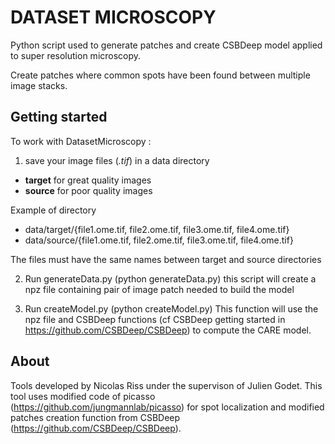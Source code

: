 # DATASET MICROSCOPY #


Python script used to generate patches and create CSBDeep model applied to super resolution microscopy.

Create patches where common spots have been found between multiple image stacks.


Getting started
---------------
To work with DatasetMicroscopy :
1) save your image files (*.tif*) in a data directory
- **target** for great quality images
- **source** for poor quality images


Example of directory
- data/target/{file1.ome.tif, file2.ome.tif, file3.ome.tif, file4.ome.tif}
- data/source/{file1.ome.tif, file2.ome.tif, file3.ome.tif, file4.ome.tif}

The files must have the same names between target and source directories


2) Run generateData.py (python generateData.py)
this script will create a npz file containing pair of image patch needed to build the model

3) Run createModel.py (python createModel.py)
This function will use the npz file and CSBDeep functions (cf CSBDeep getting started in https://github.com/CSBDeep/CSBDeep) to compute the CARE model.


About
-----
Tools developed by Nicolas Riss under the supervison of Julien Godet.
This tool uses modified code of picasso (https://github.com/jungmannlab/picasso) for spot localization and modified patches creation function from CSBDeep (https://github.com/CSBDeep/CSBDeep).
